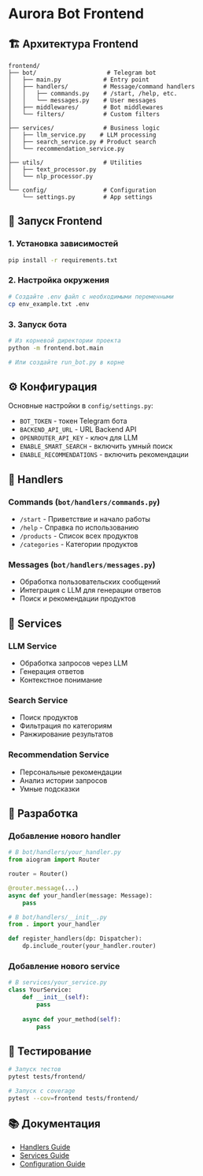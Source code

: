 # Aurora Bot Frontend

## 🏗️ Архитектура Frontend

```
frontend/
├── bot/                    # Telegram bot
│   ├── main.py            # Entry point
│   ├── handlers/          # Message/command handlers
│   │   ├── commands.py    # /start, /help, etc.
│   │   └── messages.py    # User messages
│   ├── middlewares/       # Bot middlewares
│   └── filters/           # Custom filters
│
├── services/              # Business logic
│   ├── llm_service.py    # LLM processing
│   ├── search_service.py # Product search
│   └── recommendation_service.py
│
├── utils/                 # Utilities
│   ├── text_processor.py
│   └── nlp_processor.py
│
└── config/                # Configuration
    └── settings.py        # App settings
```

## 🚀 Запуск Frontend

### 1. Установка зависимостей
```bash
pip install -r requirements.txt
```

### 2. Настройка окружения
```bash
# Создайте .env файл с необходимыми переменными
cp env_example.txt .env
```

### 3. Запуск бота
```bash
# Из корневой директории проекта
python -m frontend.bot.main

# Или создайте run_bot.py в корне
```

## ⚙️ Конфигурация

Основные настройки в `config/settings.py`:

- `BOT_TOKEN` - токен Telegram бота
- `BACKEND_API_URL` - URL Backend API
- `OPENROUTER_API_KEY` - ключ для LLM
- `ENABLE_SMART_SEARCH` - включить умный поиск
- `ENABLE_RECOMMENDATIONS` - включить рекомендации

## 📡 Handlers

### Commands (`bot/handlers/commands.py`)
- `/start` - Приветствие и начало работы
- `/help` - Справка по использованию
- `/products` - Список всех продуктов
- `/categories` - Категории продуктов

### Messages (`bot/handlers/messages.py`)
- Обработка пользовательских сообщений
- Интеграция с LLM для генерации ответов
- Поиск и рекомендации продуктов

## 🔧 Services

### LLM Service
- Обработка запросов через LLM
- Генерация ответов
- Контекстное понимание

### Search Service
- Поиск продуктов
- Фильтрация по категориям
- Ранжирование результатов

### Recommendation Service
- Персональные рекомендации
- Анализ истории запросов
- Умные подсказки

## 📝 Разработка

### Добавление нового handler
```python
# В bot/handlers/your_handler.py
from aiogram import Router

router = Router()

@router.message(...)
async def your_handler(message: Message):
    pass

# В bot/handlers/__init__.py
from . import your_handler

def register_handlers(dp: Dispatcher):
    dp.include_router(your_handler.router)
```

### Добавление нового service
```python
# В services/your_service.py
class YourService:
    def __init__(self):
        pass
    
    async def your_method(self):
        pass
```

## 🧪 Тестирование

```bash
# Запуск тестов
pytest tests/frontend/

# Запуск с coverage
pytest --cov=frontend tests/frontend/
```

## 📚 Документация

- [Handlers Guide](../docs/handlers.md)
- [Services Guide](../docs/services.md)
- [Configuration Guide](../docs/configuration.md)
